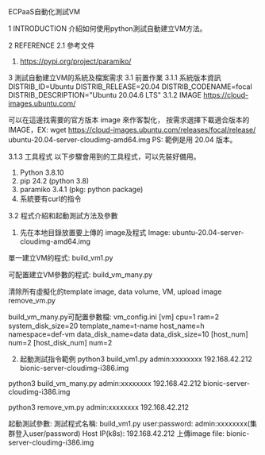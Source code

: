 ECPaaS自動化測試VM

1   INTRODUCTION
介紹如何使用python測試自動建立VM方法。

2   REFERENCE
2.1 參考文件
1.  https://pypi.org/project/paramiko/

3      測試自動建立VM的系統及檔案需求
3.1    前置作業
3.1.1  系統版本資訊
DISTRIB_ID=Ubuntu
DISTRIB_RELEASE=20.04
DISTRIB_CODENAME=focal
DISTRIB_DESCRIPTION="Ubuntu 20.04.6 LTS"
3.1.2	IMAGE
https://cloud-images.ubuntu.com/

可以在這邊找需要的官方版本 image 來作客製化，
按需求選擇下載適合版本的 IMAGE，EX:
wget https://cloud-images.ubuntu.com/releases/focal/release/ ubuntu-20.04-server-cloudimg-amd64.img
PS: 範例是用 20.04 版本。

3.1.3 工具程式
以下步驟會用到的工具程式，可以先裝好備用。

1.  Python 3.8.10
2.  pip 24.2 (python 3.8)
3.  paramiko 3.4.1 (pkg: python package)
4.  系統要有curl的指令


3.2 程式介紹和起動測試方法及參數
1.  先在本地目錄放置要上傳的 image及程式
Image:
ubuntu-20.04-server-cloudimg-amd64.img

單一建立VM的程式:
build_vm1.py

可配置建立VM參數的程式:
build_vm_many.py

清除所有虛擬化的template image, data volume, VM, upload image
remove_vm.py

build_vm_many.py可配置參數檔:
vm_config.ini
[vm]
cpu=1
ram=2
system_disk_size=20
template_name=t-name
host_name=h
namespace=def-vm
data_disk_name=data
data_disk_size=10
[host_num]
num=2
[host_disk_num]
num=2

2. 起動測試指令範例
python3 build_vm1.py admin:xxxxxxxx 192.168.42.212 bionic-server-cloudimg-i386.img

python3 build_vm_many.py admin:xxxxxxxx 192.168.42.212 bionic-server-cloudimg-i386.img

python3 remove_vm.py admin:xxxxxxxx 192.168.42.212 

起動測試參數:
測試程式名稱:    build_vm1.py
user:password: admin:xxxxxxxx(集群登入user/password)
Host IP(k8s):  192.168.42.212
上傳image file: bionic-server-cloudimg-i386.img

